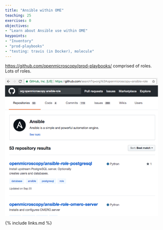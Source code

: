 ```yaml
---
title: "Ansible within OME"
teaching: 25
exercises: 0
objectives:
- "Learn about Ansible use within OME"
keypoints:
- "Inventory"
- "prod-playbooks"
- "testing: travis (in Docker), molecule"
---
```



https://github.com/openmicroscopy/prod-playbooks/
  comprised of roles. Lots of roles. 

<img src="../fig/gh-ansible-roles.png" title="Lots of roles" alt="Lots of roles" style="display: block; margin: auto;" />


{% include links.md %}
